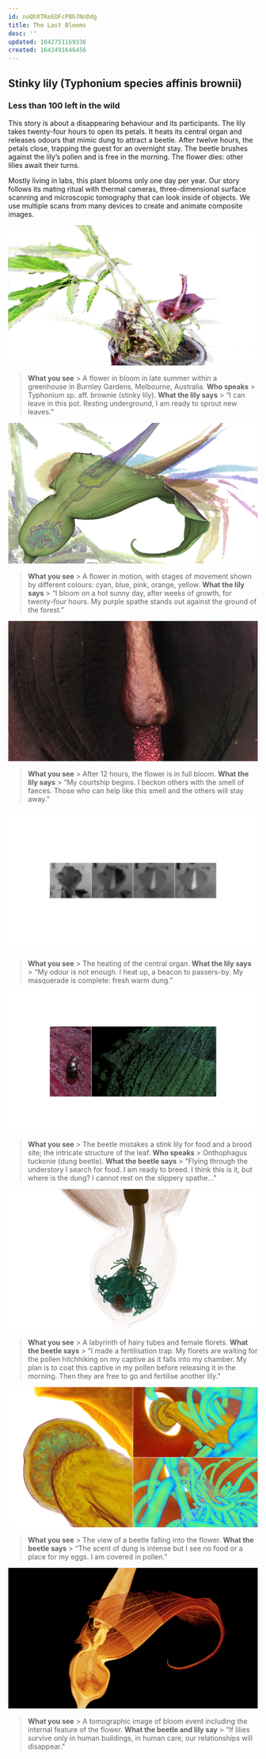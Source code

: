 ```yaml
---
id: noQhXTReEOFcPBh7NnDdg
title: The Last Blooms
desc: ''
updated: 1642751169336
created: 1642491646456
---
```


## Stinky lily (Typhonium species affinis brownii)

### Less than 100 left in the wild

This story is about a disappearing behaviour and its participants.
The lily takes twenty-four hours to open its petals. It heats its central organ and releases odours that mimic dung to attract a beetle. After twelve hours, the petals close, trapping the guest for an overnight stay. The beetle brushes against the lily’s pollen and is free in the morning. The flower dies: other lilies await their turns.

Mostly living in labs, this plant blooms only one day per year. Our story follows its mating ritual with thermal cameras, three-dimensional surface scanning and microscopic tomography that can look inside of objects. We use multiple scans from many devices to create and animate composite images.

![](assets/images/SIGGRAPH-Images/Last-Of-Their-Kind-013.png)

>**What you see** > A flower in bloom in late summer within a greenhouse in Burnley Gardens, Melbourne, Australia.
>**Who speaks** > Typhonium sp. aff. brownie (stinky lily).
>**What the lily says** > “I can leave in this pot. Resting underground, I am ready to sprout new leaves.”

![](assets/images/SIGGRAPH-Images/Last-Of-Their-Kind-014.png)

>**What you see** > A flower in motion, with stages of movement shown by different colours: cyan, blue, pink, orange, yellow.
>**What the lily says** > “I bloom on a hot sunny day, after weeks of growth, for twenty-four hours. My purple spathe stands out against the ground of the forest.”

![](assets/images/SIGGRAPH-Images/Last-Of-Their-Kind-015.png)

>**What you see** > After 12 hours, the flower is in full bloom.
>**What the lily says** > “My courtship begins. I beckon others with the smell of faeces. Those who can help like this smell and the others will stay away.”

![](assets/images/SIGGRAPH-Images/Last-Of-Their-Kind-016.png)

>**What you see** > The heating of the central organ.
>**What the lily says** > “My odour is not enough. I heat up, a beacon to passers-by. My masquerade is complete: fresh warm dung.”

![](assets/images/SIGGRAPH-Images/Last-Of-Their-Kind-017.png)

>**What you see** > The beetle mistakes a stink lily for food and a brood site; the intricate structure of the leaf.
>**Who speaks** > Onthophagus tuckonie (dung beetle).
>**What the beetle says** > “Flying through the understory I search for food. I am ready to breed. I think this is it, but where is the dung? I cannot rest on the slippery spathe…”

![](assets/images/SIGGRAPH-Images/Last-Of-Their-Kind-018.png)

>**What you see** > A labyrinth of hairy tubes and female florets.
>**What the beetle says** > “I made a fertilisation trap. My florets are waiting for the pollen hitchhiking on my captive as it falls into my chamber. My plan is to coat this captive in my pollen before releasing it in the morning. Then they are free to go and fertilise another lily.”

![](assets/images/SIGGRAPH-Images/Last-Of-Their-Kind-019.png)

>**What you see** > The view of a beetle falling into the flower.
>**What the beetle says** > “The scent of dung is intense but I see no food or a place for my eggs. I am covered in pollen.”

![](assets/images/SIGGRAPH-Images/Last-Of-Their-Kind-020.png)

>**What you see** > A tomographic image of bloom event including the internal feature of the flower.
>**What the beetle and lily say** > “If lilies survive only in human buildings, in human care, our relationships will disappear.”
